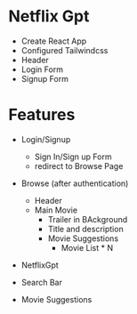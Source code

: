# Netflix Gpt

- Create React App
- Configured Tailwindcss
- Header
- Login Form
- Signup Form

# Features

- Login/Signup
    - Sign In/Sign up Form
    - redirect to Browse Page

- Browse (after authentication)
    - Header
    - Main Movie
        - Trailer in BAckground
        - Title and description
        - Movie Suggestions
            - Movie List \* N

- NetflixGpt
 - Search Bar
 - Movie Suggestions
